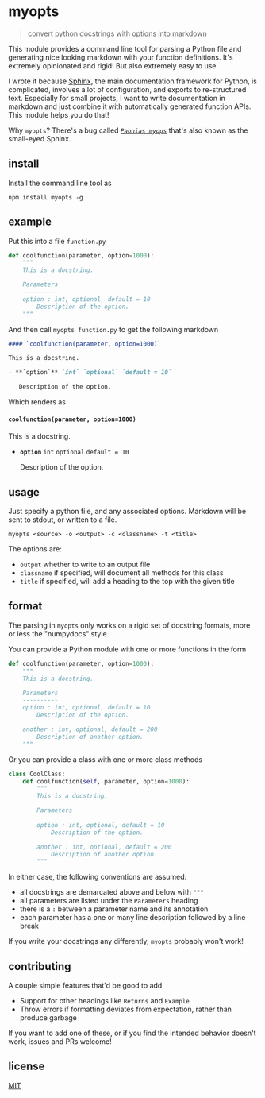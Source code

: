# myopts

> convert python docstrings with options into markdown

This module provides a command line tool for parsing a Python file and generating nice looking markdown with your function definitions. It's extremely opinionated and rigid! But also extremely easy to use. 

I wrote it because [Sphinx](http://www.sphinx-doc.org/en/stable/), the main documentation framework for Python, is complicated, involves a lot of configuration, and exports to re-structured text. Especially for small projects, I want to write documentation in markdown and just combine it with automatically generated function APIs. This module helps you do that!

Why `myopts`? There's a bug called [*`Paonias myops`*](http://bugguide.net/node/view/3713/bgimage) that's also known as the small-eyed Sphinx.

## install

Install the command line tool as

```
npm install myopts -g
```

## example

Put this into a file `function.py`

```python
def coolfunction(parameter, option=1000):
    """
    This is a docstring.

    Parameters
    ----------
    option : int, optional, default = 10
        Description of the option.
    """
```

And then call `myopts function.py` to get the following markdown

```markdown
#### `coolfunction(parameter, option=1000)`

This is a docstring.

- **`option`** `int` `optional` `default = 10`

   Description of the option.
```

Which renders as

#### `coolfunction(parameter, option=1000)`

This is a docstring.

- **`option`** `int` `optional` `default = 10`

   Description of the option.

## usage

Just specify a python file, and any associated options. Markdown will be sent to stdout, or written to a file.

```
myopts <source> -o <output> -c <classname> -t <title>
```

The options are:

- `output` whether to write to an output file
- `classname` if specified, will document all methods for this class
- `title` if specified, will add a heading to the top with the given title

## format

The parsing in `myopts` only works on a rigid set of docstring formats, more or less the "numpydocs" style.

You can provide a Python module with one or more functions in the form

```python
def coolfunction(parameter, option=1000):
    """
    This is a docstring.

    Parameters
    ----------
    option : int, optional, default = 10
        Description of the option.

    another : int, optional, default = 200
        Description of another option.
    """
```

Or you can provide a class with one or more class methods

```python
class CoolClass:
    def coolfunction(self, parameter, option=1000):
        """
        This is a docstring.

        Parameters
        ----------
        option : int, optional, default = 10
            Description of the option.

        another : int, optional, default = 200
            Description of another option.
        """
```

In either case, the following conventions are assumed:
- all docstrings are demarcated above and below with `"""`
- all parameters are listed under the `Parameters` heading
- there is a `:` between a parameter name and its annotation
- each parameter has a one or many line description followed by a line break 

If you write your docstrings any differently, `myopts` probably won't work! 

## contributing

A couple simple features that'd be good to add
- Support for other headings like `Returns` and `Example`
- Throw errors if formatting deviates from expectation, rather than produce garbage

If you want to add one of these, or if you find the intended behavior doesn't work, issues and PRs welcome!

## license

[MIT](LICENSE)
